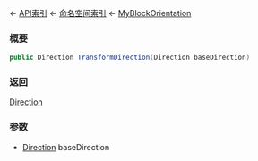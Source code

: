 ← [API索引](Api-Index) ← [命名空间索引](Namespace-Index) ← [MyBlockOrientation](VRageMath.MyBlockOrientation)

### 概要

```csharp
public Direction TransformDirection(Direction baseDirection)
```

### 返回

[Direction](VRageMath.Base6Directions+Direction)

### 参数

* [Direction](VRageMath.Base6Directions+Direction) baseDirection
